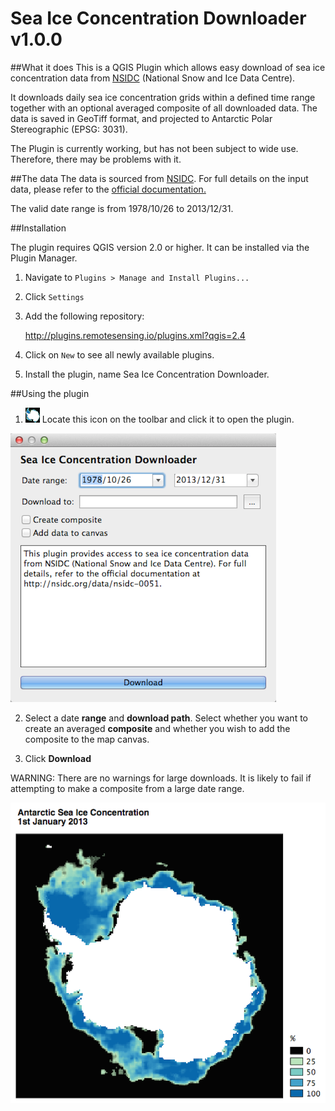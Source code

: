 Sea Ice Concentration Downloader v1.0.0
=======================================

##What it does
This is a QGIS Plugin which allows easy download of sea ice concentration data from [NSIDC](http://nsidc.org/data/seaice_index/) (National Snow and Ice Data Centre). 

It downloads daily sea ice concentration grids within a defined time range together with an optional averaged composite of all downloaded data. The data is saved in GeoTiff format, and projected to Antarctic Polar Stereographic (EPSG: 3031). 

The Plugin is currently working, but has not been subject to wide use. Therefore, there may be problems with it. 


##The data
The data is sourced from [NSIDC](http://nsidc.org/data/nsidc-0051). For full details on the input data, please refer to the [official documentation.](http://nsidc.org/data/docs/daac/nsidc0051_gsfc_seaice.gd.html) 

The valid date range is from 1978/10/26 to 2013/12/31.

##Installation

The plugin requires QGIS version 2.0 or higher. It can be installed via the Plugin Manager. 

1. Navigate to `Plugins > Manage and Install Plugins...`
2. Click `Settings`
3. Add the following repository:

    http://plugins.remotesensing.io/plugins.xml?qgis=2.4

4. Click on `New` to see all newly available plugins. 
5. Install the plugin, name Sea Ice Concentration Downloader.

##Using the plugin
1. ![Toolbar button](images/icon_button.png)  Locate this icon on the toolbar and click it to open the plugin.

![Plugin interface](/images/interface.png)

2. Select a date **range** and **download path**. Select whether you want to create an averaged **composite** and whether you wish to add the composite to the map canvas. 

3. Click **Download**

WARNING: There are no warnings for large downloads. It is likely to fail if attempting to make a composite from a large date range.

![Sea ice concentration](images/sea_ice_map.png) 
